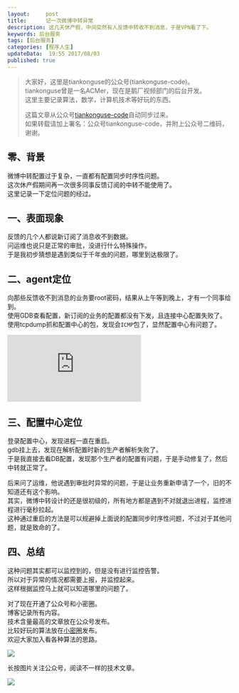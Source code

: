```yaml
---  
layout:     post  
title:      记一次微博中转异常
description: 这几天休产假，中间突然有人反馈中转收不到消息，于是VPN看了下。  
keywords: 后台服务  
tags: [后台服务]  
categories: [程序人生]  
updateData:  19:55 2017/08/03
published: true  
---  
```

  
  
>   
> 大家好，这里是tiankonguse的公众号(tiankonguse-code)。    
> tiankonguse曾是一名ACMer，现在是鹅厂视频部门的后台开发。    
> 这里主要记录算法，数学，计算机技术等好玩的东西。   
>      
> 这篇文章从公众号[tiankonguse-code](http://mp.weixin.qq.com/s/Cte5aGAGuwAQ5tmQXTPhGw)自动同步过来。    
> 如果转载请加上署名：公众号tiankonguse-code，并附上公众号二维码，谢谢。  
>   
>    
  

## 零、背景

微博中转配置过于复杂，一直都有配置同步时序性问题。  
这次休产假期间再一次很多同事反馈订阅的中转不能使用了。  
这里记录一下定位问题的经过。  


## 一、表面现象

反馈的几个人都说新订阅了消息收不到数据。  
问运维也说只是正常的审批，没进行什么特殊操作。  
于是我初步猜想是遇到类似于千年虫的问题，哪里到达极限了。  



## 二、agent定位

向那些反馈收不到消息的业务要root密码，结果从上午等到晚上，才有一个同事给到。  
使用GDB查看配置，新订阅的业务的配置都没有下发，且连接中心配置失败了。  
使用tcpdump抓和配置中心的包，发现会`ICMP`包了，显然配置中心有问题了。  

![](http://tiankonguse.com/lab/cloudLink/baidupan.php?url=/1915453531/656918351.png)


## 三、配置中心定位

登录配置中心，发现进程一直在重启。  
gdb挂上去，发现在解析配置时新的生产者解析失败了。  
于是我直接去看DB配置，发现那个生产者的配置有问题，于是手动修复了，然后中转就正常了。


后来问了运维，他说遇到审批时异常的问题，于是让业务重新申请了一个，旧的不知道还有这个影响。  
其实，微博中转设计的还是很初级的，所有地方都是遇到不对就退出进程，监控进程进行毫秒拉起。  
这种通过重启的方法是可以规避掉上面说的配置同步时序性问题，不过对于其他问题，就是致命的了。  


## 四、总结

这种问题其实都可以监控到的，但是没有进行监控告警。  
所以对于异常的情况都需要上报，并监控起来。  
这样根据监控马上就可以知道哪里的问题了。  

  
对了现在开通了公众号和小密圈。  
博客记录所有内容。  
技术含量最高的文章放在公众号发布。  
比较好玩的算法放在[小密圈](https://wx.xiaomiquan.com/mweb/views/joingroup/join_group.html?group_id=281548515451&secret=r0krqw9fw0at24vxjxo1uo4k0h4lfe47&extra=d67ce0c25ec91252b3af846a10154c9e9d4cb50c763fee178acd68cd2c2e09ee)发布。  
欢迎大家加入看各种算法的思路。  

![](http://res.tiankonguse.com/images/suanfa_xiaomiquan.jpg)  
  
  
长按图片关注公众号，阅读不一样的技术文章。   
  
![](http://res.tiankonguse.com/images/weixin-50cm.jpg)  
  
  